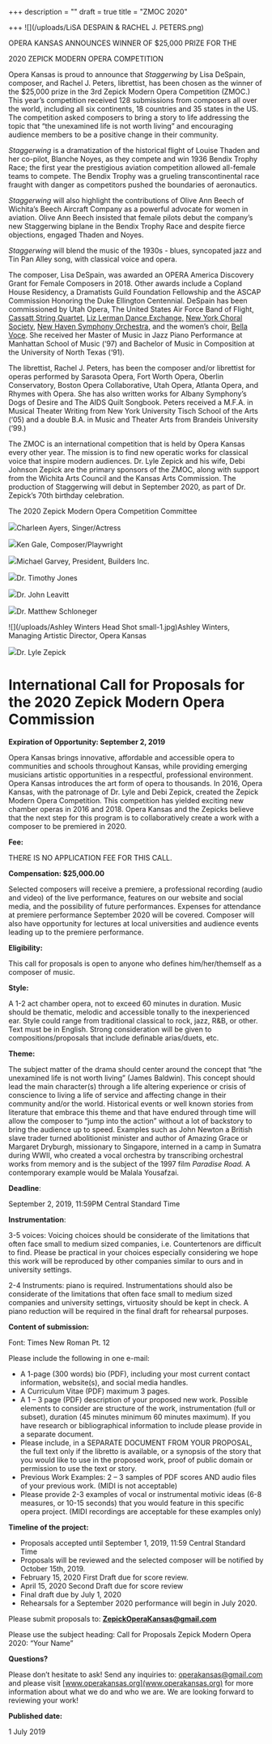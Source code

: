 +++
description = ""
draft = true
title = "ZMOC 2020"

+++
![](/uploads/LiSA DESPAIN & RACHEL J. PETERS.png)

OPERA KANSAS ANNOUNCES WINNER OF $25,000 PRIZE FOR THE

2020 ZEPICK MODERN OPERA COMPETITION

Opera Kansas is proud to announce that _Staggerwing_ by Lisa DeSpain, composer, and Rachel J. Peters, librettist, has been chosen as the winner of the $25,000 prize in the 3rd Zepick Modern Opera Competition (ZMOC.) This year’s competition received 128 submissions from composers all over the world, including all six continents, 18 countries and 35 states in the US. The competition asked composers to bring a story to life addressing the topic that “the unexamined life is not worth living” and encouraging audience members to be a positive change in their community.

_Staggerwing_ is a dramatization of the historical flight of Louise Thaden and her co-pilot, Blanche Noyes, as they compete and win 1936 Bendix Trophy Race; the first year the prestigious aviation competition allowed all-female teams to compete. The Bendix Trophy was a grueling transcontinental race fraught with danger as competitors pushed the boundaries of aeronautics.

_Staggerwing_ will also highlight the contributions of Olive Ann Beech of Wichita’s Beech Aircraft Company as a powerful advocate for women in aviation. Olive Ann Beech insisted that female pilots debut the company’s new Staggerwing biplane in the Bendix Trophy Race and despite fierce objections, engaged Thaden and Noyes.

_Staggerwing_ will blend the music of the 1930s - blues, syncopated jazz and Tin Pan Alley song, with classical voice and opera.

The composer, Lisa DeSpain, was awarded an OPERA America Discovery Grant for Female Composers in 2018. Other awards include a Copland House Residency, a Dramatists Guild Foundation Fellowship and the ASCAP Commission Honoring the Duke Ellington Centennial. DeSpain has been commissioned by Utah Opera, The United States Air Force Band of Flight, [Cassatt String Quartet,](http://www.cassattquartet.com/) [Liz Lerman Dance Exchange,](http://danceexchange.org/) [New York Choral Society](http://www.nychoral.org/), [New Haven Symphony Orchestra,](https://newhavensymphony.org/) and the women’s choir, [Bella Voce](http://www.bellavocereno.org/). She received her Master of Music in Jazz Piano Performance at Manhattan School of Music (‘97) and Bachelor of Music in Composition at the University of North Texas (‘91).

The librettist, Rachel J. Peters, has been the composer and/or librettist for operas performed by Sarasota Opera, Fort Worth Opera, Oberlin Conservatory, Boston Opera Collaborative, Utah Opera, Atlanta Opera, and Rhymes with Opera. She has also written works for Albany Symphony’s Dogs of Desire and The AIDS Quilt Songbook. Peters received a M.F.A. in Musical Theater Writing from New York University Tisch School of the Arts (‘05) and a double B.A. in Music and Theater Arts from Brandeis University (‘99.)

The ZMOC is an international competition that is held by Opera Kansas every other year. The mission is to find new operatic works for classical voice that inspire modern audiences. Dr. Lyle Zepick and his wife, Debi Johnson Zepick are the primary sponsors of the ZMOC, along with support from the Wichita Arts Council and the Kansas Arts Commission. The production of Staggerwing will debut in September 2020, as part of Dr. Zepick’s 70th birthday celebration.

The 2020 Zepick Modern Opera Competition Committee

![](/uploads/wichita-grand-opera-Charleen-Ayers-headshot-239x282-c.jpg)Charleen Ayers, Singer/Actress

![](/uploads/Gale.jpg)Ken Gale, Composer/Playwright

![](/uploads/garvey.jpg)Michael Garvey, President, Builders Inc.

![](/uploads/download-3.jpg)Dr. Timothy Jones

![](/uploads/John-Leavitt-2014-conducting1-400x400.jpg)Dr. John Leavitt

![](/uploads/Schloneger-Matt.jpg)Dr. Matthew Schloneger

![](/uploads/Ashley Winters Head Shot small-1.jpg)Ashley Winters, Managing Artistic Director, Opera Kansas

![](/uploads/image-asset.jpg)Dr. Lyle Zepick

# **International Call for Proposals for the 2020 Zepick Modern Opera Commission**

**Expiration of Opportunity: September 2, 2019**

Opera Kansas brings innovative, affordable and accessible opera to communities and schools throughout Kansas, while providing emerging musicians artistic opportunities in a respectful, professional environment. Opera Kansas introduces the art form of opera to thousands. In 2016, Opera Kansas, with the patronage of Dr. Lyle and Debi Zepick, created the Zepick Modern Opera Competition. This competition has yielded exciting new chamber operas in 2016 and 2018. Opera Kansas and the Zepicks believe that the next step for this program is to collaboratively create a work with a composer to be premiered in 2020.

**Fee:**

THERE IS NO APPLICATION FEE FOR THIS CALL.

**Compensation: $25,000.00**

Selected composers will receive a premiere, a professional recording (audio and video) of the live performance, features on our website and social media, and the possibility of future performances. Expenses for attendance at premiere performance September 2020 will be covered. Composer will also have opportunity for lectures at local universities and audience events leading up to the premiere performance.

**Eligibility:**

This call for proposals is open to anyone who defines him/her/themself as a composer of music.

**Style:**

A 1-2 act chamber opera, not to exceed 60 minutes in duration. Music should be thematic, melodic and accessible tonally to the inexperienced ear. Style could range from traditional classical to rock, jazz, R&B, or other. Text must be in English. Strong consideration will be given to compositions/proposals that include definable arias/duets, etc.

**Theme:**

The subject matter of the drama should center around the concept that “the unexamined life is not worth living” (James Baldwin). This concept should lead the main character(s) through a life altering experience or crisis of conscience to living a life of service and affecting change in their community and/or the world. Historical events or well known stories from literature that embrace this theme and that have endured through time will allow the composer to “jump into the action” without a lot of backstory to bring the audience up to speed. Examples such as John Newton a British slave trader turned abolitionist minister and author of Amazing Grace or Margaret Dryburgh, missionary to Singapore, interned in a camp in Sumatra during WWII, who created a vocal orchestra by transcribing orchestral works from memory and is the subject of the 1997 film _Paradise Road._ A contemporary example would be Malala Yousafzai.

**Deadline**:

September 2, 2019, 11:59PM Central Standard Time

**Instrumentation**:

3-5 voices: Voicing choices should be considerate of the limitations that often face small to medium sized companies, i.e. Countertenors are difficult to find. Please be practical in your choices especially considering we hope this work will be reproduced by other companies similar to ours and in university settings.

2-4 Instruments: piano is required. Instrumentations should also be considerate of the limitations that often face small to medium sized companies and university settings, virtuosity should be kept in check. A piano reduction will be required in the final draft for rehearsal purposes.

**Content of submission:**

Font: Times New Roman Pt. 12

Please include the following in one e-mail:

* A 1-page (300 words) bio (PDF), including your most current contact information, website(s), and social media handles.
* A Curriculum Vitae (PDF) maximum 3 pages.
* A 1 – 3 page (PDF) description of your proposed new work. Possible elements to consider are structure of the work, instrumentation (full or subset), duration (45 minutes minimum 60 minutes maximum). If you have research or bibliographical information to include please provide in a separate document.
* Please include, in a SEPARATE DOCUMENT FROM YOUR PROPOSAL, the full text only if the libretto is available, or a synopsis of the story that you would like to use in the proposed work, proof of public domain or permission to use the text or story.
* Previous Work Examples: 2 – 3 samples of PDF scores AND audio files of your previous work. (MIDI is not acceptable)
* Please provide 2-3 examples of vocal or instrumental motivic ideas (6-8 measures, or 10-15 seconds) that you would feature in this specific opera project. (MIDI recordings are acceptable for these examples only)

**Timeline of the project:**

* Proposals accepted until September 1, 2019, 11:59 Central Standard Time
* Proposals will be reviewed and the selected composer will be notified by October 15th, 2019.
* February 15, 2020 First Draft due for score review.
* April 15, 2020 Second Draft due for score review
* Final draft due by July 1, 2020
* Rehearsals for a September 2020 performance will begin in July 2020.

Please submit proposals to: **ZepickOperaKansas@gmail.com**

Please use the subject heading: Call for Proposals Zepick Modern Opera 2020: “Your Name”

**Questions?**

Please don’t hesitate to ask! Send any inquiries to: operakansas@gmail.com and please visit [www.operakansas.org](www.operakansas.org) for more information about what we do and who we are. We are looking forward to reviewing your work!

**Published date:**

1 July 2019